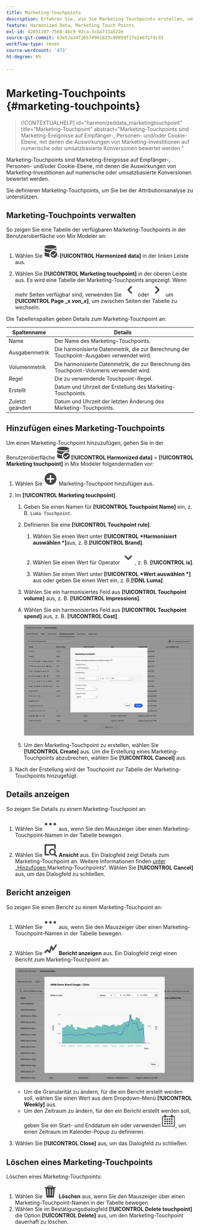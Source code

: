 ```yaml
---
title: Marketing-Touchpoints
description: Erfahren Sie, wie Sie Marketing-Touchpoints erstellen, um Ihre Daten in Mix Modeler zu harmonisieren.
feature: Harmonized Data, Marketing Touch Points
exl-id: 42851107-7568-4bc9-92ca-3cba713a522e
source-git-commit: b3e52a34f26574961823c08859f17e2e6f1fdcd3
workflow-type: tm+mt
source-wordcount: '473'
ht-degree: 0%

---
```


# Marketing-Touchpoints {#marketing-touchpoints}

>[!CONTEXTUALHELP]
>id="harmonizeddata_marketingtouchpoint"
>title="Marketing-Touchpoint"
>abstract="Marketing-Touchpoints sind Marketing-Ereignisse auf Empfänger-, Personen- und/oder Cookie-Ebene, mit denen die Auswirkungen von Marketing-Investitionen auf numerische oder umsatzbasierte Konversionen bewertet werden."


Marketing-Touchpoints sind Marketing-Ereignisse auf Empfänger-, Personen- und/oder Cookie-Ebene, mit denen die Auswirkungen von Marketing-Investitionen auf numerische oder umsatzbasierte Konversionen bewertet werden.

Sie definieren Marketing-Touchpoints, um Sie bei der Attributionsanalyse zu unterstützen.

## Marketing-Touchpoints verwalten

So zeigen Sie eine Tabelle der verfügbaren Marketing-Touchpoints in der Benutzeroberfläche von Mix Modeler an:

1. Wählen Sie ![DataSearch](/help/assets/icons/DataCheck.svg)-**[!UICONTROL Harmonized data]** in der linken Leiste aus.

1. Wählen Sie **[!UICONTROL Marketing touchpoint]** in der oberen Leiste aus. Es wird eine Tabelle der Marketing-Touchpoints angezeigt. Wenn mehr Seiten verfügbar sind, verwenden Sie ![Pfeil links](/help/assets/icons/ChevronLeft.svg) oder ![Pfeil rechts](/help/assets/icons/ChevronRight.svg) um **[!UICONTROL Page _x _von_x_]**, um zwischen Seiten der Tabelle zu wechseln.

Die Tabellenspalten geben Details zum Marketing-Touchpoint an:

| Spaltenname | Details |
| --- | ---|
| Name | Der Name des Marketing-Touchpoints. |
| Ausgabenmetrik | Die harmonisierte Datenmetrik, die zur Berechnung der Touchpoint-Ausgaben verwendet wird. |
| Volumenmetrik | Die harmonisierte Datenmetrik, die zur Berechnung des Touchpoint-Volumens verwendet wird. |
| Regel | Die zu verwendende Touchpoint-Regel. |
| Erstellt | Datum und Uhrzeit der Erstellung des Marketing-Touchpoints. |
| Zuletzt geändert | Datum und Uhrzeit der letzten Änderung des Marketing-Touchpoints. |


## Hinzufügen eines Marketing-Touchpoints

Um einen Marketing-Touchpoint hinzuzufügen, gehen Sie in der Benutzeroberfläche ![DataSearch](/help/assets/icons/DataCheck.svg) **[!UICONTROL Harmonized data]** > **[!UICONTROL Marketing touchpoint]** in Mix Modeler folgendermaßen vor:

1. Wählen Sie ![Hinzufügen](/help/assets/icons/AddCircle.svg) Marketing-Touchpoint hinzufügen aus.

1. Im **[!UICONTROL Marketing touchpoint]**.

   1. Geben Sie einen Namen für **[!UICONTROL Touchpoint Name]** ein, z. B. `Luma Touchpoint`.

   1. Definieren Sie eine **[!UICONTROL Touchpoint rule]**.

      1. Wählen Sie einen Wert unter **[!UICONTROL *Harmonisiert auswählen *]**&#x200B;aus, z. B.**[!UICONTROL Brand]**.

      1. Wählen Sie einen Wert für Operator ![Chevron](/help/assets/icons/ChevronDown.svg), z. B. **[!UICONTROL is]**.

      1. Wählen Sie einen Wert unter **[!UICONTROL *Wert auswählen *]**&#x200B;aus oder geben Sie einen Wert ein, z. B.**[!DNL Luma]**.

   1. Wählen Sie ein harmonisiertes Feld aus **[!UICONTROL Touchpoint volume]** aus, z. B. **[!UICONTROL Impressions]**.

   1. Wählen Sie ein harmonisiertes Feld aus **[!UICONTROL Touchpoint spend]** aus, z. B. **[!UICONTROL Cost]**.

      ![Marketing-Touchpoint](/help/assets/create-touchpoint.png)

   1. Um den Marketing-Touchpoint zu erstellen, wählen Sie **[!UICONTROL Create]** aus. Um die Erstellung eines Marketing-Touchpoints abzubrechen, wählen Sie **[!UICONTROL Cancel]** aus.

1. Nach der Erstellung wird der Touchpoint zur Tabelle der Marketing-Touchpoints hinzugefügt.


## Details anzeigen

So zeigen Sie Details zu einem Marketing-Touchpoint an:

1. Wählen Sie ![Mehr](/help/assets/icons/More.svg) aus, wenn Sie den Mauszeiger über einen Marketing-Touchpoint-Namen in der Tabelle bewegen.

1. Wählen Sie ![Ansicht](/help/assets/icons/ViewDetail.svg) **Ansicht** aus. Ein Dialogfeld zeigt Details zum Marketing-Touchpoint an. Weitere Informationen finden [ unter „Hinzufügen ](#add-a-marketing-touchpoint) Marketing-Touchpoints“. Wählen Sie **[!UICONTROL Cancel]** aus, um das Dialogfeld zu schließen.


## Bericht anzeigen

So zeigen Sie einen Bericht zu einem Marketing-Touchpoint an:

1. Wählen Sie ![Mehr](/help/assets/icons/More.svg) aus, wenn Sie den Mauszeiger über einen Marketing-Touchpoint-Namen in der Tabelle bewegen.

1. Wählen Sie ![GraphTrend](/help/assets/icons/GraphTrend.svg) **Bericht anzeigen** aus. Ein Dialogfeld zeigt einen Bericht zum Marketing-Touchpoint an.

   ![Touchpoint-Ansichtsbericht für Marketing](../assets/marketingtouchpoint-view-report.png)

   * Um die Granularität zu ändern, für die ein Bericht erstellt werden soll, wählen Sie einen Wert aus dem Dropdown-Menü **[!UICONTROL Weekly]** aus.
   * Um den Zeitraum zu ändern, für den ein Bericht erstellt werden soll, geben Sie ein Start- und Enddatum ein oder verwenden ![Kalender](/help/assets/icons/Calendar.svg), um einen Zeitraum im Kalender-Popup zu definieren.

1. Wählen Sie **[!UICONTROL Close]** aus, um das Dialogfeld zu schließen.

## Löschen eines Marketing-Touchpoints

Löschen eines Marketing-Touchpoints:

1. Wählen Sie ![Löschen](/help/assets/icons/Delete.svg) **Löschen** aus, wenn Sie den Mauszeiger über einen Marketing-Touchpoint-Namen in der Tabelle bewegen.
1. Wählen Sie im Bestätigungsdialogfeld **[!UICONTROL Delete touchpoint]** die Option **[!UICONTROL Delete]** aus, um den Marketing-Touchpoint dauerhaft zu löschen.

